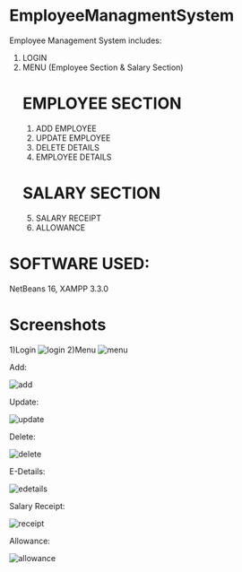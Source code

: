 # EmployeeManagmentSystem

Employee Management System includes:
1) LOGIN
2) MENU (Employee Section & Salary Section)
   # EMPLOYEE SECTION
   1. ADD EMPLOYEE
   2. UPDATE EMPLOYEE
   3. DELETE DETAILS 
   4. EMPLOYEE DETAILS
   # SALARY SECTION
   5. SALARY RECEIPT
   6. ALLOWANCE
# SOFTWARE USED:
 NetBeans 16,
 XAMPP 3.3.0
 # Screenshots
 1)Login
![login](https://user-images.githubusercontent.com/88700612/220032888-ed5a8e5f-9cb7-4ba4-bc45-9b538af245e1.png)
2)Menu
![menu](https://user-images.githubusercontent.com/88700612/220033122-ac6db395-28ea-4cdc-bad8-5e0edfdbee89.png)

Add:

![add](https://user-images.githubusercontent.com/88700612/220033293-5d9c3ad0-dcd3-48d3-9d18-e3ef163ee47f.png)

Update:

![update](https://user-images.githubusercontent.com/88700612/220033349-70e7a989-0e16-47f7-80e0-4b9f2e435b65.png)

Delete:

![delete](https://user-images.githubusercontent.com/88700612/220033390-18619862-d2be-4616-91c2-875288809b84.png)

E-Details:

![edetails](https://user-images.githubusercontent.com/88700612/220033511-c49b6b44-07ef-459f-a969-c19dafd99e7c.png)

Salary Receipt:

![receipt](https://user-images.githubusercontent.com/88700612/220033571-f8fa35ee-1447-4015-81f8-4cf58afc2895.png)

Allowance:

![allowance](https://user-images.githubusercontent.com/88700612/220033652-c091e750-a1bc-48b2-bc64-e3d1c60dc623.png)


